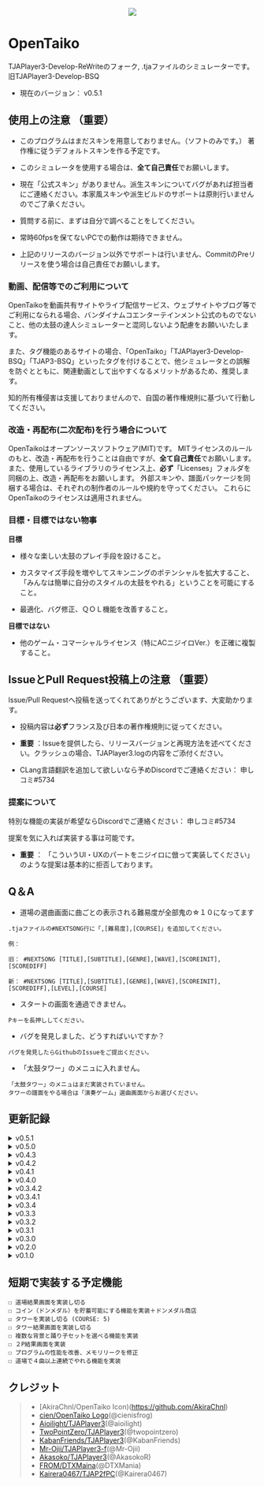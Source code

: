 <p align="center">
  <img src="https://user-images.githubusercontent.com/58159635/140600257-f712fc48-d09a-4a5e-a78d-e7c65ca19b80.png">
</p>

# OpenTaiko

TJAPlayer3-Develop-ReWriteのフォーク, .tjaファイルのシミュレーターです。
旧TJAPlayer3-Develop-BSQ

- 現在のバージョン： v0.5.1

## 使用上の注意 （重要）

- このプログラムはまだスキンを用意しておりません。（ソフトのみです。） 著作権に従うデフォルトスキンを作る予定です。

- このシミュレータを使用する場合は、**全て自己責任**でお願いします。

- 現在「公式スキン」がありません。派生スキンについてバグがあれば担当者にご連絡ください。本家風スキンや派生ビルドのサポートは原則行いませんのでご了承ください。

- 質問する前に、まずは自分で調べることをしてください。

- 常時60fpsを保てないPCでの動作は期待できません。

- 上記のリリースのバージョン以外でサポートは行いません、CommitのPreリリースを使う場合は自己責任でお願いします。

### 動画、配信等でのご利用について

OpenTaikoを動画共有サイトやライブ配信サービス、ウェブサイトやブログ等でご利用になられる場合、バンダイナムコエンターテインメント公式のものでないこと、他の太鼓の達人シミュレーターと混同しないよう配慮をお願いいたします。

また、タグ機能のあるサイトの場合、「OpenTaiko」「TJAPlayer3-Develop-BSQ」「TJAP3-BSQ」といったタグを付けることで、他シミュレータとの誤解を防ぐとともに、関連動画として出やすくなるメリットがあるため、推奨します。

知的所有権侵害は支援しておりませんので、自国の著作権規則に基づいて行動してください。

### 改造・再配布(二次配布)を行う場合について

OpenTaikoはオープンソースソフトウェア(MIT)です。
MITライセンスのルールのもと、改造・再配布を行うことは自由ですが、**全て自己責任**でお願いします。
また、使用しているライブラリのライセンス上、**必ず**「Licenses」フォルダを同梱の上、改造・再配布をお願いします。
外部スキンや、譜面パッケージを同梱する場合は、それぞれの制作者のルールや規約を守ってください。
これらにOpenTaikoのライセンスは適用されません。

### 目標・目標ではない物事

**目標**

- 様々な楽しい太鼓のプレイ手段を設けること。

- カスタマイズ手段を増やしてスキンニングのポテンシャルを拡大すること、「みんなは簡単に自分のスタイルの太鼓をやれる」ということを可能にすること。

- 最適化、バグ修正、ＱＯＬ機能を改善すること。

**目標ではない**

- 他のゲーム・コマーシャルライセンス（特にACニジイロVer.）を正確に複製すること。

## IssueとPull Request投稿上の注意 （重要）

Issue/Pull Requestへ投稿を送ってくれてありがとうございます、大変助かります。

- 投稿内容は**必ず**フランス及び日本の著作権規則に従ってください。

- **重要** ：Issueを提供したら、リリースバージョンと再現方法を述べてください。クラッシュの場合、TJAPlayer3.logの内容をご添付ください。

- CLang言語翻訳を追加して欲しいなら予めDiscordでご連絡ください： 申しコミ#5734

### 提案について

特別な機能の実装が希望ならDiscordでご連絡ください： 申しコミ#5734

提案を気に入れば実装する事は可能です。

- **重要** ： 「こういうUI・UXのパートをニジイロに倣って実装してください」のような提案は基本的に拒否しております。

## Q＆A

- 道場の選曲画面に曲ごとの表示される難易度が全部鬼の☆１０になってます

```
.tjaファイルの#NEXTSONG行に「,[難易度],[COURSE]」を追加してください。

例：

旧： #NEXTSONG [TITLE],[SUBTITLE],[GENRE],[WAVE],[SCOREINIT],[SCOREDIFF]

新： #NEXTSONG [TITLE],[SUBTITLE],[GENRE],[WAVE],[SCOREINIT],[SCOREDIFF],[LEVEL],[COURSE]
```

- スタートの画面を通過できません。

```
Pキーを長押ししてください。
```

- バグを発見しました、どうすればいいですか？

```
バグを発見したらGithubのIssueをご提出ください。
```

- 「太鼓タワー」のメニュに入れません。

```
「太鼓タワー」のメニュはまだ実装されていません。
タワーの譜面をやる場合は「演奏ゲーム」選曲画面からお選びください。
```

## 更新記録

<details>
	<summary>v0.5.1</summary>
	
	- 道場に複数なアニメーションを追加
	
	- ゲーム終了画面やメニュアイコンを追加
	
	- 様々なバグ修正
	
	- 複数な外国語サポートを追加
	
	- 様々なUI改善
	
	- 演奏選曲画面の複数なレイアウトを追加
	
</details>

<details>
	<summary>v0.5.0</summary>
	
	- タワーを実装 (背景+結果画面の基盤)
	
	- タワー譜面で「TOWERTYPE」の設定を追加 （タワー譜面に複数なスキンを用いてプレイを可能にする機能）
	
	- 道場にAccuracy（精度）のEXAMを追加
	
	- box.defで「#BOXCOLOR」, 「#BOXTYPE」, 「#BGCOLOR」, 「#BGTYPE」, 「#BOXCHARA」の設定を追加
	
</details>

<details>
	<summary>v0.4.3</summary>
	
	- タワーを実装 (Gameplay)
	
</details>

<details>
	<summary>v0.4.2</summary>
	
	- 演奏選曲画面に複数のバグとクラッシュを修正
	
	- COURSE:Towerの.tjaファイルのクラッシュを修正、太鼓タワーメニュ・LIFE管理・結果画面がまだ実装されていません。

</details>

<details>
	<summary>v0.4.1</summary>
	
	- 演奏選曲画面に複数のバグとクラッシュ場面を修正
	
</details>

<details>
	<summary>v0.4.0</summary>
	
	- EXAM5,6,7の実装 (下記の映像をご覧ください)
	
	- EXAM数にギャップのあるクラッシュ場面を修正
	
	- Danに関してコードの構造を改善（コード蓄積の修正）
  
</details>

<details>
	<summary>v0.3.4.2</summary>
	
	- 道場選曲画面にプチキャラを追加
	
</details>

<details>
	<summary>v0.3.4.1</summary>
	
	- Mobアニメーション速度の変化バグを修正
	
</details>

<details>
	<summary>v0.3.4</summary>
	
	- 道場の結果を保存を可能にする機能を実装
	
	- 道場選曲画面に合格プレートを表示
	
</details>

<details>
	<summary>v0.3.3</summary>
	
	- 道場の魂ゲージの表示を修正
	
	- 道場の結果画面の基盤を実装（まだ実装中）
	
</details>

<details>
	<summary>v0.3.2</summary>
	
	- 演奏セーブの重ね書きバグを修正
	
</details>

<details>
	<summary>v0.3.1</summary>
	
	- P2がスコアランクを表示できないバグを修正
	
</details>

<details>
	<summary>v0.3.0</summary>
	
	- メニュにプチキャラを表示
	
	- Nameplate.jsonファイルにプレイヤー別々のプチキャラを選べる可能にする機能を実装
	
</details>

<details>
	<summary>v0.2.0</summary>
	
	- 様々な演奏選曲画面のバグを修正
	
	- メインメニュに様々なバグを修正、コード蓄積を修正
	
</details>

<details>
	<summary>v0.1.0</summary>
	
	- 演奏結果画面のアニメーションを実装
	
</details>

## 短期で実装する予定機能
```
☐ 道場結果画面を実装し切る
☐ コイン（ドンメダル）を貯蓄可能にする機能を実装＋ドンメダル商店
☑ タワーを実装し切る (COURSE: 5)
☐ タワー結果画面を実装し切る
☐ 複数な背景と踊り子セットを選べる機能を実装
☐ ２P結果画面を実装
☐ プログラムの性能を改善、メモリリークを修正
☐ 道場で４曲以上連続でやれる機能を実装
```
## クレジット

> * [AkiraChnl/OpenTaiko Icon)(https://github.com/AkiraChnl)
> * [cien/OpenTaiko Logo](https://twitter.com/cienisfrog)(@cienisfrog)
> * [Aioilight/TJAPlayer3](https://github.com/aioilight/TJAPlayer3)(@aioilight)
> * [TwoPointZero/TJAPlayer3](https://github.com/twopointzero/TJAPlayer3)(@twopointzero)
> * [KabanFriends/TJAPlayer3](https://github.com/KabanFriends/TJAPlayer3/tree/features)(@KabanFriends)
> * [Mr-Ojii/TJAPlayer3-f](https://github.com/Mr-Ojii/TJAPlayer3-f)(@Mr-Ojii)
> * [Akasoko/TJAPlayer3](https://github.com/Akasoko-Master/TJAPlayer3)(@AkasokoR)
> * [FROM/DTXMaina](https://github.com/DTXMania)(@DTXMania)
> * [Kairera0467/TJAP2fPC](https://github.com/kairera0467/TJAP2fPC)(@Kairera0467)
